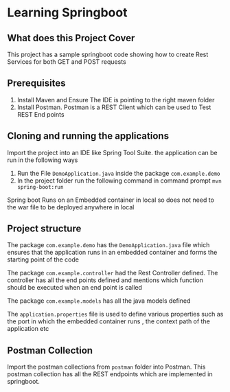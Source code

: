 # Learning Springboot

## What does this Project Cover

This project has a sample springboot code showing how to create Rest Services for both GET and POST requests

## Prerequisites

1. Install Maven and Ensure The IDE is pointing to the right maven folder
2. Install Postman. Postman is a REST Client which can be used to Test REST End points

## Cloning and running the applications

Import the project into an IDE like Spring Tool Suite.
the application can be run in the following ways
1. Run the File `DemoApplication.java` inside the package `com.example.demo`
2. In the project folder run the following command in command prompt
`mvn spring-boot:run`

Spring boot Runs on an Embedded container in local so does not need to the war file to be deployed anywhere in local

## Project structure

The package `com.example.demo` has the `DemoApplication.java` file which ensures that the application runs in an embedded container and forms the starting point of the code

The package `com.example.controller` had the Rest Controller defined. The controller has all the end points defined and mentions which function should be executed when an end point is called

The package `com.example.models` has all the java models defined

The `application.properties` file is used to define various properties such as the port in which the embedded container runs , the context path of the application etc

## Postman Collection

Import the postman collections from `postman` folder into Postman.
This postman collection has all the REST endpoints which are implemented in springboot.
